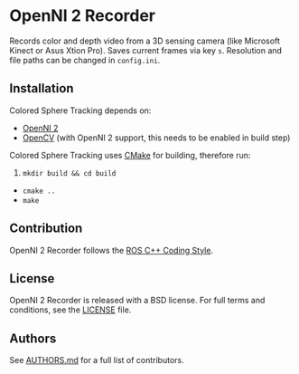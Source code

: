 # OpenNI 2 Recorder

Records color and depth video from a 3D sensing camera (like Microsoft Kinect or Asus Xtion Pro).
Saves current frames via key `s`. Resolution and file paths can be changed in `config.ini`.

## Installation

Colored Sphere Tracking depends on:
- [OpenNI 2](http://structure.io/openni)
- [OpenCV](http://opencv.org) (with OpenNI 2 support, this needs to be enabled in build step)

Colored Sphere Tracking uses [CMake](http://www.cmake.org) for building, therefore run:

1. `mkdir build && cd build`
- `cmake ..`
- `make`


## Contribution

OpenNI 2 Recorder follows the [ROS C++ Coding Style](http://wiki.ros.org/CppStyleGuide).


## License

OpenNI 2 Recorder is released with a BSD license. For full terms and conditions, see the [LICENSE](https://github.com/gaug-cns/openni2-recorder/blob/master/LICENSE) file.


## Authors

See [AUTHORS.md](https://github.com/gaug-cns/openni2-recorder/blob/master/AUTHORS.md) for a full list of contributors.